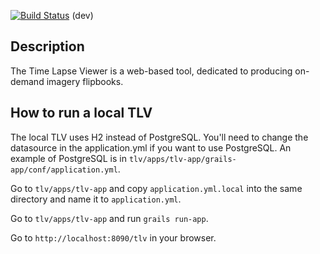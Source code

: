 [![Build Status](http://jenkins.ossim.io/buildStatus/icon?job=tlv-dev)]() (dev)  

## Description

The Time Lapse Viewer is a web-based tool, dedicated to producing on-demand imagery flipbooks.

## How to run a local TLV
The local TLV uses H2 instead of PostgreSQL. You'll need to change the datasource in the application.yml if you want to use PostgreSQL. An example of PostgreSQL is in `tlv/apps/tlv-app/grails-app/conf/application.yml`.

Go to `tlv/apps/tlv-app` and copy `application.yml.local` into the same directory and name it to `application.yml`.

Go to `tlv/apps/tlv-app` and run `grails run-app`.

Go to `http://localhost:8090/tlv` in your browser.

